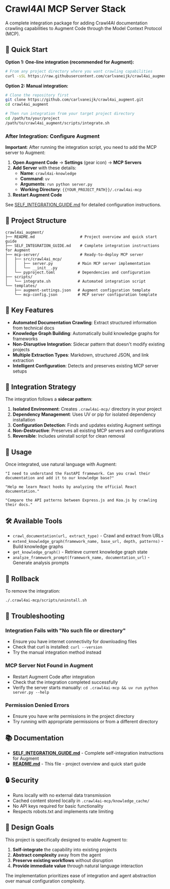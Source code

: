 # Crawl4AI MCP Server Stack

A complete integration package for adding Crawl4AI documentation crawling capabilities to Augment Code through the Model Context Protocol (MCP).

## 🚀 Quick Start

**Option 1: One-line integration (recommended for Augment):**

```bash
# From any project directory where you want crawling capabilities
curl -sSL https://raw.githubusercontent.com/carlvaneijk/crawl4ai_augment/main/scripts/integrate.sh | bash
```

**Option 2: Manual integration:**

```bash
# Clone the repository first
git clone https://github.com/carlvaneijk/crawl4ai_augment.git
cd crawl4ai_augment

# Then run integration from your target project directory
cd /path/to/your/project
/path/to/crawl4ai_augment/scripts/integrate.sh
```

### After Integration: Configure Augment

**Important**: After running the integration script, you need to add the MCP server to Augment:

1. **Open Augment Code** → **Settings** (gear icon) → **MCP Servers**
2. **Add Server** with these details:
   - **Name**: `crawl4ai-knowledge`
   - **Command**: `uv`
   - **Arguments**: `run python server.py`
   - **Working Directory**: `{{YOUR_PROJECT_PATH}}/.crawl4ai-mcp`
3. **Restart Augment Code**

See [SELF_INTEGRATION_GUIDE.md](SELF_INTEGRATION_GUIDE.md) for detailed configuration instructions.

## 📁 Project Structure

```
crawl4ai_augment/
├── README.md                    # Project overview and quick start guide
├── SELF_INTEGRATION_GUIDE.md    # Complete integration instructions for Augment
├── mcp-server/                  # Ready-to-deploy MCP server
│   ├── src/crawl4ai_mcp/
│   │   ├── server.py           # Main MCP server implementation
│   │   └── __init__.py
│   └── pyproject.toml          # Dependencies and configuration
├── scripts/
│   └── integrate.sh            # Automated integration script
└── templates/
    ├── augment-settings.json   # Augment configuration template
    └── mcp-config.json         # MCP server configuration template
```

## 🎯 Key Features

- **Automated Documentation Crawling**: Extract structured information from technical docs
- **Knowledge Graph Building**: Automatically build knowledge graphs for frameworks
- **Non-Disruptive Integration**: Sidecar pattern that doesn't modify existing projects
- **Multiple Extraction Types**: Markdown, structured JSON, and link extraction
- **Intelligent Configuration**: Detects and preserves existing MCP server setups

## 🔧 Integration Strategy

The integration follows a **sidecar pattern**:

1. **Isolated Environment**: Creates `.crawl4ai-mcp/` directory in your project
2. **Dependency Management**: Uses UV or pip for isolated dependency installation
3. **Configuration Detection**: Finds and updates existing Augment settings
4. **Non-Destructive**: Preserves all existing MCP servers and configurations
5. **Reversible**: Includes uninstall script for clean removal

## 📖 Usage

Once integrated, use natural language with Augment:

```
"I need to understand the FastAPI framework. Can you crawl their documentation and add it to our knowledge base?"

"Help me learn React hooks by analyzing the official React documentation."

"Compare the API patterns between Express.js and Koa.js by crawling their docs."
```

## 🛠️ Available Tools

- `crawl_documentation(url, extract_type)` - Crawl and extract from URLs
- `extend_knowledge_graph(framework_name, base_url, depth, patterns)` - Build knowledge graphs
- `get_knowledge_graph()` - Retrieve current knowledge graph state
- `analyze_framework_prompt(framework_name, documentation_url)` - Generate analysis prompts

## 🔄 Rollback

To remove the integration:

```bash
./.crawl4ai-mcp/scripts/uninstall.sh
```

## 🔧 Troubleshooting

### Integration Fails with "No such file or directory"
- Ensure you have internet connectivity for downloading files
- Check that curl is installed: `curl --version`
- Try the manual integration method instead

### MCP Server Not Found in Augment
- Restart Augment Code after integration
- Check that the integration completed successfully
- Verify the server starts manually: `cd .crawl4ai-mcp && uv run python server.py --help`

### Permission Denied Errors
- Ensure you have write permissions in the project directory
- Try running with appropriate permissions or from a different directory

## 📚 Documentation

- **[SELF_INTEGRATION_GUIDE.md](SELF_INTEGRATION_GUIDE.md)** - Complete self-integration instructions for Augment
- **[README.md](README.md)** - This file - project overview and quick start guide

## 🔒 Security

- Runs locally with no external data transmission
- Cached content stored locally in `.crawl4ai-mcp/knowledge_cache/`
- No API keys required for basic functionality
- Respects robots.txt and implements rate limiting

## 🎯 Design Goals

This project is specifically designed to enable Augment to:

1. **Self-integrate** the capability into existing projects
2. **Abstract complexity** away from the agent
3. **Preserve existing workflows** without disruption
4. **Provide immediate value** through natural language interaction

The implementation prioritizes ease of integration and agent abstraction over manual configuration complexity.

